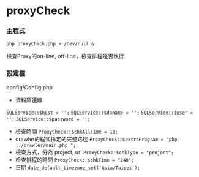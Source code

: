 proxyCheck
==========

### 主程式
`php proxyCheck.php > /dev/null &`

檢查Proxy的on-line, off-line，檢查排程是否執行

### 設定檔
config/Config.php
* 資料庫連線 

`SQLService::$host = '';`
`SQLService::$dbname = '';` 
`SQLService::$user = '';` 
`SQLService::$password = '';`

* 檢查時間
`ProxyCheck::$chkAllTime = 10;`
* crawler的程式指定的完整路徑
`ProxyCheck::$extraProgram = "php ../crawler/main.php ";`
* 檢查方式，分為 project, url
`ProxyCheck::$chkType = "project";`
* 檢查排程的時間
`ProxyCheck::$chkTime = "240";`
* 日期
`date_default_timezone_set('Asia/Taipei');`



 

 
